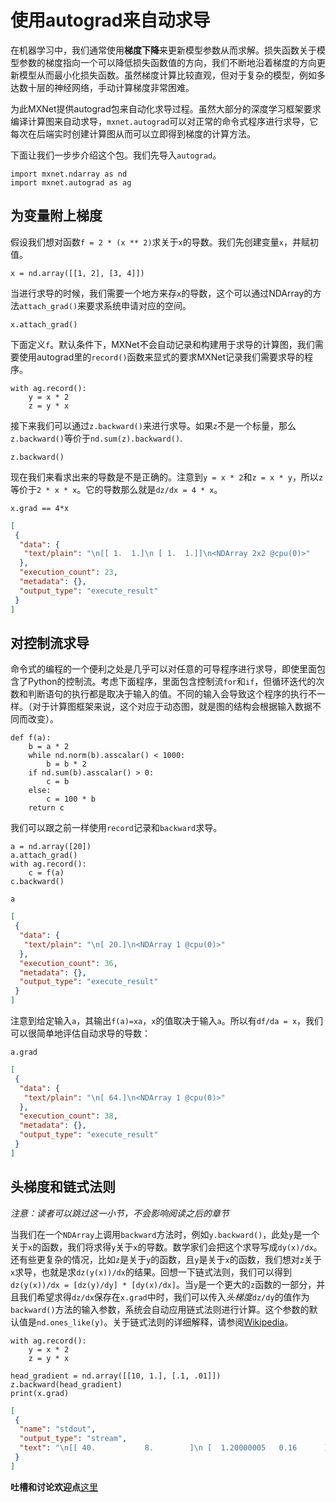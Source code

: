 # 使用autograd来自动求导

在机器学习中，我们通常使用**梯度下降**来更新模型参数从而求解。损失函数关于模型参数的梯度指向一个可以降低损失函数值的方向，我们不断地沿着梯度的方向更新模型从而最小化损失函数。虽然梯度计算比较直观，但对于复杂的模型，例如多达数十层的神经网络，手动计算梯度非常困难。

为此MXNet提供autograd包来自动化求导过程。虽然大部分的深度学习框架要求编译计算图来自动求导，`mxnet.autograd`可以对正常的命令式程序进行求导，它每次在后端实时创建计算图从而可以立即得到梯度的计算方法。

下面让我们一步步介绍这个包。我们先导入`autograd`。

```{.python .input  n=2}
import mxnet.ndarray as nd
import mxnet.autograd as ag
```

## 为变量附上梯度

假设我们想对函数`f = 2 * (x ** 2)`求关于`x`的导数。我们先创建变量`x`，并赋初值。

```{.python .input  n=42}
x = nd.array([[1, 2], [3, 4]])
```

当进行求导的时候，我们需要一个地方来存`x`的导数，这个可以通过NDArray的方法`attach_grad()`来要求系统申请对应的空间。

```{.python .input  n=43}
x.attach_grad()
```

下面定义`f`。默认条件下，MXNet不会自动记录和构建用于求导的计算图，我们需要使用autograd里的`record()`函数来显式的要求MXNet记录我们需要求导的程序。

```{.python .input  n=21}
with ag.record():
    y = x * 2
    z = y * x
```

接下来我们可以通过`z.backward()`来进行求导。如果`z`不是一个标量，那么`z.backward()`等价于`nd.sum(z).backward()`.

```{.python .input  n=22}
z.backward()
```

现在我们来看求出来的导数是不是正确的。注意到`y = x * 2`和`z = x * y`，所以`z`等价于`2 * x * x`。它的导数那么就是`dz/dx = 4 * x`。

```{.python .input  n=23}
x.grad == 4*x
```

```{.json .output n=23}
[
 {
  "data": {
   "text/plain": "\n[[ 1.  1.]\n [ 1.  1.]]\n<NDArray 2x2 @cpu(0)>"
  },
  "execution_count": 23,
  "metadata": {},
  "output_type": "execute_result"
 }
]
```

## 对控制流求导

命令式的编程的一个便利之处是几乎可以对任意的可导程序进行求导，即使里面包含了Python的控制流。考虑下面程序，里面包含控制流`for`和`if`，但循环迭代的次数和判断语句的执行都是取决于输入的值。不同的输入会导致这个程序的执行不一样。（对于计算图框架来说，这个对应于动态图，就是图的结构会根据输入数据不同而改变）。

```{.python .input  n=24}
def f(a):
    b = a * 2
    while nd.norm(b).asscalar() < 1000:
        b = b * 2
    if nd.sum(b).asscalar() > 0:
        c = b
    else:
        c = 100 * b
    return c
```

我们可以跟之前一样使用`record`记录和`backward`求导。

```{.python .input  n=36}
a = nd.array([20])
a.attach_grad()
with ag.record():
    c = f(a)
c.backward()

a
```

```{.json .output n=36}
[
 {
  "data": {
   "text/plain": "\n[ 20.]\n<NDArray 1 @cpu(0)>"
  },
  "execution_count": 36,
  "metadata": {},
  "output_type": "execute_result"
 }
]
```

注意到给定输入`a`，其输出`f(a)=xa`，`x`的值取决于输入`a`。所以有`df/da = x`，我们可以很简单地评估自动求导的导数：

```{.python .input  n=38}
a.grad
```

```{.json .output n=38}
[
 {
  "data": {
   "text/plain": "\n[ 64.]\n<NDArray 1 @cpu(0)>"
  },
  "execution_count": 38,
  "metadata": {},
  "output_type": "execute_result"
 }
]
```

## 头梯度和链式法则

*注意：读者可以跳过这一小节，不会影响阅读之后的章节*

当我们在一个`NDArray`上调用`backward`方法时，例如`y.backward()`，此处`y`是一个关于`x`的函数，我们将求得`y`关于`x`的导数。数学家们会把这个求导写成`dy(x)/dx`。还有些更复杂的情况，比如`z`是关于`y`的函数，且`y`是关于`x`的函数，我们想对`z`关于`x`求导，也就是求`dz(y(x))/dx`的结果。回想一下链式法则，我们可以得到`dz(y(x))/dx = [dz(y)/dy] * [dy(x)/dx]`。当`y`是一个更大的`z`函数的一部分，并且我们希望求得`dz/dx`保存在`x.grad`中时，我们可以传入*头梯度*`dz/dy`的值作为`backward()`方法的输入参数，系统会自动应用链式法则进行计算。这个参数的默认值是`nd.ones_like(y)`。关于链式法则的详细解释，请参阅[Wikipedia](https://en.wikipedia.org/wiki/Chain_rule)。

```{.python .input  n=44}
with ag.record():
    y = x * 2
    z = y * x

head_gradient = nd.array([[10, 1.], [.1, .01]])
z.backward(head_gradient)
print(x.grad)
```

```{.json .output n=44}
[
 {
  "name": "stdout",
  "output_type": "stream",
  "text": "\n[[ 40.           8.        ]\n [  1.20000005   0.16      ]]\n<NDArray 2x2 @cpu(0)>\n"
 }
]
```

**吐槽和讨论欢迎点**[这里](https://discuss.gluon.ai/t/topic/744)
